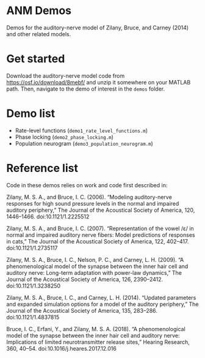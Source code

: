 # ANM Demos
Demos for the auditory-nerve model of Zilany, Bruce, and Carney (2014) and
other related models.

# Get started
Download the auditory-nerve model code from https://osf.io/download/8mebf/
and unzip it somewhere on your MATLAB path. Then, navigate to the demo of
interest in the `demos` folder.

# Demo list
- Rate-level functions (`demo1_rate_level_functions.m`)
- Phase locking (`demo2_phase_locking.m`)
- Population neurogram (`demo3_population_neurogram.m`)

# Reference list
Code in these demos relies on work and code first described in:

Zilany, M. S. A., and Bruce, I. C. (2006). “Modeling auditory-nerve 
responses for high sound pressure levels in the normal and impaired 
auditory periphery,” The Journal of the Acoustical Society of America, 
120, 1446–1466. doi:10.1121/1.2225512

Zilany, M. S. A., and Bruce, I. C. (2007). “Representation of the vowel 
/ε/ in normal and impaired auditory nerve fibers: Model predictions of 
responses in cats,” The Journal of the Acoustical Society of America, 122, 
402–417. doi:10.1121/1.2735117

Zilany, M. S. A., Bruce, I. C., Nelson, P. C., and Carney, L. H. (2009). 
“A phenomenological model of the synapse between the inner hair cell and 
auditory nerve: Long-term adaptation with power-law dynamics,” The Journal 
of the Acoustical Society of America, 126, 2390–2412. doi:10.1121/1.3238250

Zilany, M. S. A., Bruce, I. C., and Carney, L. H. (2014). “Updated 
parameters and expanded simulation options for a model of the auditory 
periphery,” The Journal of the Acoustical Society of America, 135, 283–286. 
doi:10.1121/1.4837815

Bruce, I. C., Erfani, Y., and Zilany, M. S. A. (2018). “A phenomenological 
model of the synapse between the inner hair cell and auditory nerve: 
Implications of limited neurotransmitter release sites,” Hearing Research, 
360, 40–54. doi:10.1016/j.heares.2017.12.016

